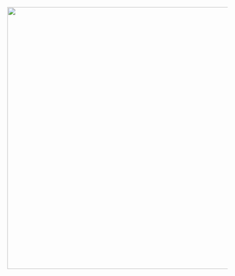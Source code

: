 <p align="center">
<img src="https://media.giphy.com/media/TKjon7WlWmp9wh5EiK/giphy.gif" width="1600" height="600" >
</p>
